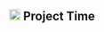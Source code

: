 <h2>
	<img
		src="https://emojis.slackmojis.com/emojis/images/1704759014/85857/redbull.gif"
		width="20" />
	Project Time
</h2>
